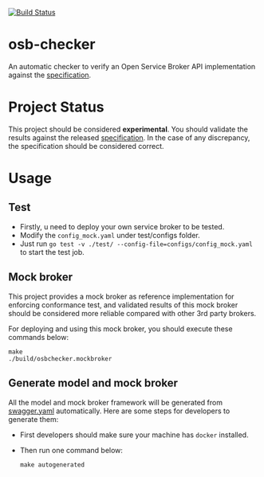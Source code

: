 [![Build Status](https://travis-ci.org/openservicebrokerapi/osb-checker.svg?branch=master)](https://travis-ci.org/openservicebrokerapi/osb-checker "Travis")

# osb-checker

An automatic checker to verify an Open Service Broker API implementation against the [specification](https://github.com/openservicebrokerapi/servicebroker).

# Project Status

This project should be considered **experimental**. You should validate the results against the released [specification](https://github.com/openservicebrokerapi/servicebroker). In the case of any discrepancy, the specification should be considered correct.

# Usage

## Test
* Firstly, u need to deploy your own service broker to be tested.
* Modify the `config_mock.yaml` under test/configs folder.
* Just run `go test -v ./test/ --config-file=configs/config_mock.yaml` to start the test job.

## Mock broker
This project provides a mock broker as reference implementation for enforcing conformance test, and validated results of this mock broker should be considered more reliable compared with other 3rd party brokers.

For deploying and using this mock broker, you should execute these commands below:
```shell
make
./build/osbchecker.mockbroker
```

## Generate model and mock broker
All the model and mock broker framework will be generated from [swagger.yaml](https://raw.githubusercontent.com/openservicebrokerapi/servicebroker/master/swagger.yaml) automatically. Here are some steps for developers to generate them:
* First developers should make sure your machine has `docker` installed.
* Then run one command below:

	```shell
	make autogenerated
	```
